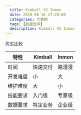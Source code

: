 ```yaml
---
  title: Kimball VS Inmon
  date: 2018-08-16 17:20:00
  categories: 大数据
  tags: [数据仓库]
  description: Kimball VS Inmon
---
```


优劣比较

| 特性     | Kimball  | Inmon  |
| -------- | -------- | ------ |
| 时间     | 快速交付 | 路漫漫 |
| 开发难度 | 小       | 大     |
| 维护难度 | 大       | 小     |
| 技能要求 | 入门级   | 专家级 |
| 数据要求 | 特定业务 | 企业级 | 
